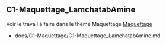 
## C1-Maquettage_LamchatabAmine


Voir le travail à faire dans le thème Maquettage 
[Maquettage](https://github.com/solicoders/evaluation/issues/5)


- docs/C1-Maquettage/C1-Maquettage_LamchatabAmine.md 
 
